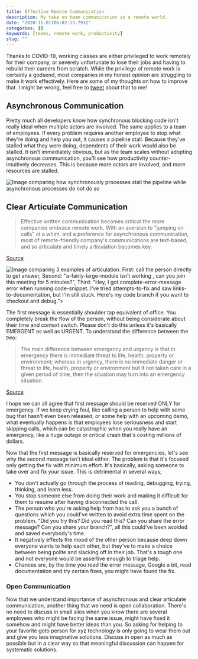 ```yaml
---
title: Effective Remote Communication
description: My take on team communication in a remote world.
date: "2020-11-01T06:02:13.793Z"
categories: []
keywords: [teams, remote work, productivity]
slug: ""
---
```


Thanks to COVID-19, working classes are either privileged to work remotely for their company, or severely unfortunate to lose their jobs and having to rebuild their careers from scratch. While the privilege of remote work is certainly a godsend, most companies in my honest opinion are struggling to make it work effectively. Here are some of my thoughts on how to improve that. I might be wrong, feel free to [tweet](https://twitter.com/bogas04) about that to me!

## Asynchronous Communication

Pretty much all developers know how synchronous blocking code isn't really ideal when multiple actors are involved. The same applies to a team of employees. If every problem requires another employee to stop what they're doing and help you out, it causes a pipeline stall. Because they've stalled what they were doing, dependents of their work would also be stalled. It isn't immediately obvious, but as the team scales without adopting asynchronous communication, you'll see how productivity counter-intuitively decreases. This is because more actors are involved, and more resources are stalled.

![Image comparing how synchronously processes stall the pipeline while asynchronous processes do not do so](/img/blog/asynchronous-vs-synchronous.png)

## Clear Articulate Communication

> Effective written communication becomes critical the more companies embrace remote work. With an aversion to "jumping on calls" at a whim, and a preference for asynchronous communication, most of remote-friendly company's communications are text-based, and so articulate and timely articulation becomes key.

[Source](https://medium.com/swlh/the-five-levels-of-remote-work-and-why-youre-probably-at-level-2-ccaf05a25b9c)

![Image comparing 3 examples of articulation. First: _call the person directly to get answer_, Second: "a-fairly-large-module isn't working , can you join this meeting for 5 minutes?", Third: "Hey, I got complete-error-message error when running code-snippet. I've tried attempts-to-fix and saw links-to-documentation, but I'm still stuck. Here's my code branch if you want to checkout and debug.">](/img/blog/articulate-communication.png)

The first message is essentially shoulder tap equivalent of office. You completely break the flow of the person, without being considerate about their time and context switch. Please don't do this unless it's basically EMERGENT as well as URGENT. To understand the difference between the two:

> The main difference between emergency and urgency is that in emergency there is immediate threat to life, health, property or environment; whereas in urgency, there is no immediate danger or threat to life, health, property or environment but if not taken care in a given period of time, then the situation may turn into an emergency situation.

[Source](http://www.differencebetween.net/science/nature/difference-between-urgence-and-emergency/)

I hope we can all agree that first message should be reserved ONLY for emergency. If we keep crying foul, like calling a person to help with some bug that hasn't even been released, or some help with an upcoming demo, what eventually happens is that employees lose seriousness and start skipping calls, which can be catastrophic when you really have an emergency, like a huge outage or critical crash that's costing millions of dollars.

Now that the first message is basically reserved for emergencies, let's see why the second message isn't ideal either. The problem is that it's focused only getting the fix with minimum effort. It's basically, asking someone to take over and fix your issue. This is detrimental in several ways;

- You don't actually go through the process of reading, debugging, trying, thinking, and learn less.
- You stop someone else from doing their work and making it difficult for them to resume after having disconnected the call.
- The person who you're asking help from has to ask you a bunch of questions which you could've written to avoid extra time spent on the problem. "Did you try this? Did you read this? Can you share the error message? Can you share your branch?", all this could've been avoided and saved everybody's time.
- It negatively effects the mood of the other person because deep down everyone wants to help each other, but they've to make a choice between being polite and slacking off in their job. That's a tough one and not everyone would be assertive enough to triage help.
- Chances are, by the time you read the error message, Google a bit, read documentation and try certain fixes, you might have found the fix.

### Open Communication

Now that we understand importance of asynchronous and clear articulate communication, another thing that we need is open collaboration. There's no need to discuss in small silos when you know there are several employees who might be facing the same issue, might have fixed it somehow and might have better ideas than you. So asking for helping to your favorite goto person for xyz technology is only going to wear them out and give you less imaginative solutions. Discuss in open as much as possible but in a clear way so that meaningful discussion can happen for systematic solutions.
